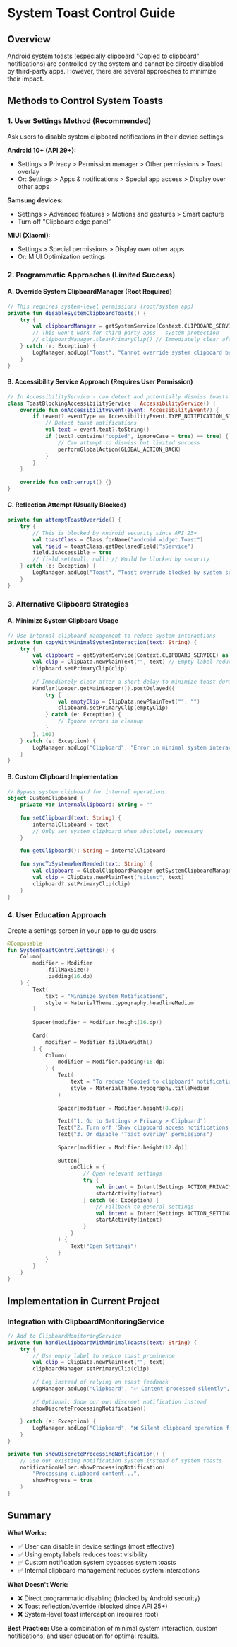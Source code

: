 # System Toast Control Guide

## Overview
Android system toasts (especially clipboard "Copied to clipboard" notifications) are controlled by the system and cannot be directly disabled by third-party apps. However, there are several approaches to minimize their impact.

## Methods to Control System Toasts

### 1. **User Settings Method (Recommended)**
Ask users to disable system clipboard notifications in their device settings:

**Android 10+ (API 29+):**
- Settings > Privacy > Permission manager > Other permissions > Toast overlay
- Or: Settings > Apps & notifications > Special app access > Display over other apps

**Samsung devices:**
- Settings > Advanced features > Motions and gestures > Smart capture
- Turn off "Clipboard edge panel"

**MIUI (Xiaomi):**
- Settings > Special permissions > Display over other apps
- Or: MIUI Optimization settings

### 2. **Programmatic Approaches (Limited Success)**

#### A. Override System ClipboardManager (Root Required)
```kotlin
// This requires system-level permissions (root/system app)
private fun disableSystemClipboardToasts() {
    try {
        val clipboardManager = getSystemService(Context.CLIPBOARD_SERVICE) as ClipboardManager
        // This won't work for third-party apps - system protection
        // clipboardManager.clearPrimaryClip() // Immediately clear after copy
    } catch (e: Exception) {
        LogManager.addLog("Toast", "Cannot override system clipboard behavior", LogLevel.WARN)
    }
}
```

#### B. Accessibility Service Approach (Requires User Permission)
```kotlin
// In AccessibilityService - can detect and potentially dismiss toasts
class ToastBlockingAccessibilityService : AccessibilityService() {
    override fun onAccessibilityEvent(event: AccessibilityEvent?) {
        if (event?.eventType == AccessibilityEvent.TYPE_NOTIFICATION_STATE_CHANGED) {
            // Detect toast notifications
            val text = event.text?.toString()
            if (text?.contains("copied", ignoreCase = true) == true) {
                // Can attempt to dismiss but limited success
                performGlobalAction(GLOBAL_ACTION_BACK)
            }
        }
    }
    
    override fun onInterrupt() {}
}
```

#### C. Reflection Attempt (Usually Blocked)
```kotlin
private fun attemptToastOverride() {
    try {
        // This is blocked by Android security since API 25+
        val toastClass = Class.forName("android.widget.Toast")
        val field = toastClass.getDeclaredField("sService")
        field.isAccessible = true
        // field.set(null, null) // Would be blocked by security
    } catch (e: Exception) {
        LogManager.addLog("Toast", "Toast override blocked by system security", LogLevel.DEBUG)
    }
}
```

### 3. **Alternative Clipboard Strategies**

#### A. Minimize System Clipboard Usage
```kotlin
// Use internal clipboard management to reduce system interactions
private fun copyWithMinimalSystemInteraction(text: String) {
    try {
        val clipboard = getSystemService(Context.CLIPBOARD_SERVICE) as ClipboardManager
        val clip = ClipData.newPlainText("", text) // Empty label reduces toast visibility
        clipboard.setPrimaryClip(clip)
        
        // Immediately clear after a short delay to minimize toast duration
        Handler(Looper.getMainLooper()).postDelayed({
            try {
                val emptyClip = ClipData.newPlainText("", "")
                clipboard.setPrimaryClip(emptyClip)
            } catch (e: Exception) {
                // Ignore errors in cleanup
            }
        }, 100)
    } catch (e: Exception) {
        LogManager.addLog("Clipboard", "Error in minimal system interaction", LogLevel.ERROR)
    }
}
```

#### B. Custom Clipboard Implementation
```kotlin
// Bypass system clipboard for internal operations
object CustomClipboard {
    private var internalClipboard: String = ""
    
    fun setClipboard(text: String) {
        internalClipboard = text
        // Only set system clipboard when absolutely necessary
    }
    
    fun getClipboard(): String = internalClipboard
    
    fun syncToSystemWhenNeeded(text: String) {
        val clipboard = GlobalClipboardManager.getSystemClipboardManager()
        val clip = ClipData.newPlainText("silent", text)
        clipboard?.setPrimaryClip(clip)
    }
}
```

### 4. **User Education Approach**

Create a settings screen in your app to guide users:

```kotlin
@Composable
fun SystemToastControlSettings() {
    Column(
        modifier = Modifier
            .fillMaxSize()
            .padding(16.dp)
    ) {
        Text(
            text = "Minimize System Notifications",
            style = MaterialTheme.typography.headlineMedium
        )
        
        Spacer(modifier = Modifier.height(16.dp))
        
        Card(
            modifier = Modifier.fillMaxWidth()
        ) {
            Column(
                modifier = Modifier.padding(16.dp)
            ) {
                Text(
                    text = "To reduce 'Copied to clipboard' notifications:",
                    style = MaterialTheme.typography.titleMedium
                )
                
                Spacer(modifier = Modifier.height(8.dp))
                
                Text("1. Go to Settings > Privacy > Clipboard")
                Text("2. Turn off 'Show clipboard access notifications'")
                Text("3. Or disable 'Toast overlay' permissions")
                
                Spacer(modifier = Modifier.height(12.dp))
                
                Button(
                    onClick = {
                        // Open relevant settings
                        try {
                            val intent = Intent(Settings.ACTION_PRIVACY_SETTINGS)
                            startActivity(intent)
                        } catch (e: Exception) {
                            // Fallback to general settings
                            val intent = Intent(Settings.ACTION_SETTINGS)
                            startActivity(intent)
                        }
                    }
                ) {
                    Text("Open Settings")
                }
            }
        }
    }
}
```

## Implementation in Current Project

### Integration with ClipboardMonitoringService

```kotlin
// Add to ClipboardMonitoringService
private fun handleClipboardWithMinimalToasts(text: String) {
    try {
        // Use empty label to reduce toast prominence
        val clip = ClipData.newPlainText("", text)
        clipboardManager.setPrimaryClip(clip)
        
        // Log instead of relying on toast feedback
        LogManager.addLog("Clipboard", "✅ Content processed silently", LogLevel.SUCCESS)
        
        // Optional: Show our own discreet notification instead
        showDiscreteProcessingNotification()
        
    } catch (e: Exception) {
        LogManager.addLog("Clipboard", "❌ Silent clipboard operation failed", LogLevel.ERROR)
    }
}

private fun showDiscreteProcessingNotification() {
    // Use our existing notification system instead of system toasts
    notificationHelper.showProcessingNotification(
        "Processing clipboard content...",
        showProgress = true
    )
}
```

## Summary

**What Works:**
- ✅ User can disable in device settings (most effective)
- ✅ Using empty labels reduces toast visibility
- ✅ Custom notification system bypasses system toasts
- ✅ Internal clipboard management reduces system interactions

**What Doesn't Work:**
- ❌ Direct programmatic disabling (blocked by Android security)
- ❌ Toast reflection/override (blocked since API 25+)
- ❌ System-level toast interception (requires root)

**Best Practice:**
Use a combination of minimal system interaction, custom notifications, and user education for optimal results.